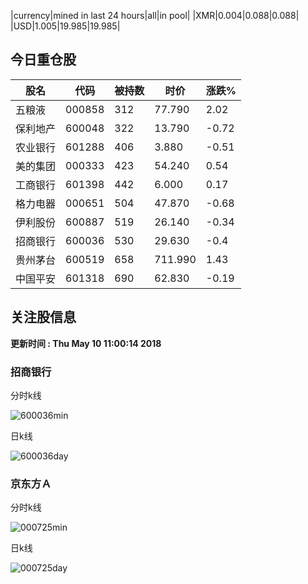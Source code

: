 |currency|mined in last 24 hours|all|in pool|
|XMR|0.004|0.088|0.088|
|USD|1.005|19.985|19.985|

## 今日重仓股 

|股名|代码|被持数|时价|涨跌%|
|---|---|---|---|---|
|五粮液|000858|312|77.790|2.02|
|保利地产|600048|322|13.790|-0.72|
|农业银行|601288|406|3.880|-0.51|
|美的集团|000333|423|54.240|0.54|
|工商银行|601398|442|6.000|0.17|
|格力电器|000651|504|47.870|-0.68|
|伊利股份|600887|519|26.140|-0.34|
|招商银行|600036|530|29.630|-0.4|
|贵州茅台|600519|658|711.990|1.43|
|中国平安|601318|690|62.830|-0.19|

## 关注股信息
**更新时间 : Thu May 10 11:00:14 2018**
### 招商银行 
分时k线

![600036min](http://image.sinajs.cn/newchart/min/n/sh600036.gif)

日k线

![600036day](http://image.sinajs.cn/newchart/daily/n/sh600036.gif)

### 京东方Ａ 
分时k线

![000725min](http://image.sinajs.cn/newchart/min/n/sz000725.gif)

日k线

![000725day](http://image.sinajs.cn/newchart/daily/n/sz000725.gif)

